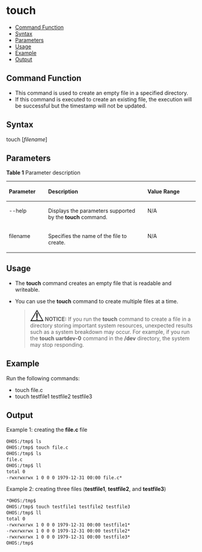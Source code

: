 # touch<a name="EN-US_TOPIC_0000001134006268"></a>

-   [Command Function](#section17541924112716)
-   [Syntax](#section866182711274)
-   [Parameters](#section268912296270)
-   [Usage](#section412093332714)
-   [Example](#section414434814354)
-   [Output](#section1028419515711)

## Command Function<a name="section17541924112716"></a>

-   This command is used to create an empty file in a specified directory.
-   If this command is executed to create an existing file, the execution will be successful but the timestamp will not be updated.

## Syntax<a name="section866182711274"></a>

touch \[_filename_\]

## Parameters<a name="section268912296270"></a>

**Table  1**  Parameter description

<a name="table1635mcpsimp"></a>
<table><thead align="left"><tr id="row1642mcpsimp"><th class="cellrowborder" valign="top" width="20.73%" id="mcps1.2.4.1.1"><p id="p1653mcpsimp"><a name="p1653mcpsimp"></a><a name="p1653mcpsimp"></a><strong id="b132581435193918"><a name="b132581435193918"></a><a name="b132581435193918"></a>Parameter</strong></p>
</th>
<th class="cellrowborder" valign="top" width="52.44%" id="mcps1.2.4.1.2"><p id="p1655mcpsimp"><a name="p1655mcpsimp"></a><a name="p1655mcpsimp"></a><strong id="b88661537163918"><a name="b88661537163918"></a><a name="b88661537163918"></a>Description</strong></p>
</th>
<th class="cellrowborder" valign="top" width="26.83%" id="mcps1.2.4.1.3"><p id="p1657mcpsimp"><a name="p1657mcpsimp"></a><a name="p1657mcpsimp"></a><strong id="b164851738193910"><a name="b164851738193910"></a><a name="b164851738193910"></a>Value Range</strong></p>
</th>
</tr>
</thead>
<tbody><tr id="row1323618419461"><td class="cellrowborder" valign="top" width="20.73%" headers="mcps1.2.4.1.1 "><p id="p1229443463"><a name="p1229443463"></a><a name="p1229443463"></a>--help</p>
</td>
<td class="cellrowborder" valign="top" width="52.44%" headers="mcps1.2.4.1.2 "><p id="p1122915417465"><a name="p1122915417465"></a><a name="p1122915417465"></a>Displays the parameters supported by the <strong id="b39321953125917"><a name="b39321953125917"></a><a name="b39321953125917"></a>touch</strong> command.</p>
</td>
<td class="cellrowborder" valign="top" width="26.83%" headers="mcps1.2.4.1.3 "><p id="p152291464613"><a name="p152291464613"></a><a name="p152291464613"></a>N/A</p>
</td>
</tr>
<tr id="row82356419461"><td class="cellrowborder" valign="top" width="20.73%" headers="mcps1.2.4.1.1 "><p id="p322913424613"><a name="p322913424613"></a><a name="p322913424613"></a>filename</p>
</td>
<td class="cellrowborder" valign="top" width="52.44%" headers="mcps1.2.4.1.2 "><p id="p162291494614"><a name="p162291494614"></a><a name="p162291494614"></a>Specifies the name of the file to create.</p>
</td>
<td class="cellrowborder" valign="top" width="26.83%" headers="mcps1.2.4.1.3 "><p id="p182291242462"><a name="p182291242462"></a><a name="p182291242462"></a>N/A</p>
</td>
</tr>
</tbody>
</table>

## Usage<a name="section412093332714"></a>

-   The  **touch**  command creates an empty file that is readable and writeable.
-   You can use the  **touch**  command to create multiple files at a time.

    >![](../public_sys-resources/icon-notice.gif) **NOTICE:** 
    >If you run the  **touch**  command to create a file in a directory storing important system resources, unexpected results such as a system breakdown may occur. For example, if you run the  **touch uartdev-0**  command in the  **/dev**  directory, the system may stop responding.


## Example<a name="section414434814354"></a>

Run the following commands:

-   touch file.c
-   touch testfile1 testfile2 testfile3

## Output<a name="section1028419515711"></a>

Example 1: creating the  **file.c**  file

```
OHOS:/tmp$ ls
OHOS:/tmp$ touch file.c
OHOS:/tmp$ ls
file.c
OHOS:/tmp$ ll
total 0
-rwxrwxrwx 1 0 0 0 1979-12-31 00:00 file.c*
```

Example 2: creating three files \(**testfile1**,  **testfile2**, and  **testfile3**\)

```
*OHOS:/tmp$
OHOS:/tmp$ touch testfile1 testfile2 testfile3
OHOS:/tmp$ ll
total 0
-rwxrwxrwx 1 0 0 0 1979-12-31 00:00 testfile1*
-rwxrwxrwx 1 0 0 0 1979-12-31 00:00 testfile2*
-rwxrwxrwx 1 0 0 0 1979-12-31 00:00 testfile3*
OHOS:/tmp$
```

